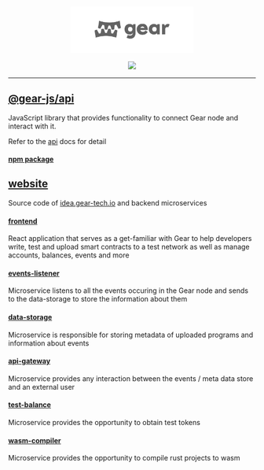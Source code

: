 <p align="center">
  <a href="https://gear-tech.io">
    <img src="https://github.com/gear-tech/gear/blob/master/images/logo-grey.png" width="250" alt="GEAR">
  </a>
</p>
<p align=center>
    <a href="https://github.com/gear-tech/gear-js/blob/master/LICENSE"><img src="https://img.shields.io/badge/License-GPL%203.0-success"></a>
</p>
<hr>

## [@gear-js/api](https://github.com/gear-tech/gear-js/tree/master/api)

JavaScript library that provides functionality to connect Gear node and interact with it.

Refer to the [api](https://github.com/gear-tech/gear-js/blob/master/api/README.md) docs for detail

#### [npm package](https://www.npmjs.com/package/@gear-js/api)

## [website](https://github.com/gear-tech/gear-js/tree/master/website)

Source code of [idea.gear-tech.io](https://idea.gear-tech.io/) and backend microservices

#### [frontend](https://github.com/gear-tech/gear-js/tree/master/website/frontend)

React application that serves as a get-familiar with Gear to help developers write, test and upload smart contracts to a test network as well as manage accounts, balances, events and more

#### [events-listener](https://github.com/gear-tech/gear-js/tree/master/website/events-listener)

Microservice listens to all the events occuring in the Gear node and sends to the data-storage to store the information about them

#### [data-storage](https://github.com/gear-tech/gear-js/tree/master/website/data-storage)

Microservice is responsible for storing metadata of uploaded programs and information about events

#### [api-gateway](https://github.com/gear-tech/gear-js/tree/master/website/api-gateway)

Microservice provides any interaction between the events / meta data store and an external user

#### [test-balance](https://github.com/gear-tech/gear-js/tree/master/website/test-balance)

Microservice provides the opportunity to obtain test tokens

#### [wasm-compiler](https://github.com/gear-tech/gear-js/tree/master/website/wasm-compiler)

Microservice provides the opportunity to compile rust projects to wasm
